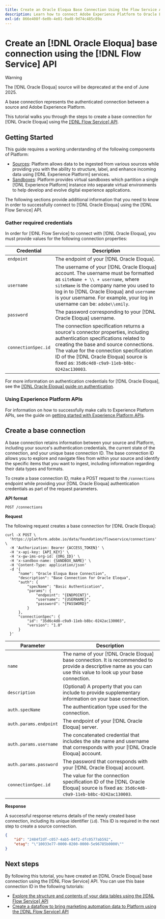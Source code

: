 ```yaml
---
title: Create an Oracle Eloqua Base Connection Using the Flow Service API
description: Learn how to connect Adobe Experience Platform to Oracle Eloqua using the Flow Service API.
exl-id: 866e408f-6e0b-4e81-9ad8-9d74c485c89a
---
```

# Create an [!DNL Oracle Eloqua] base connection using the [!DNL Flow Service] API

>[!WARNING]
>
>The [!DNL Oracle Eloqua] source will be deprecated at the end of June 2025.

A base connection represents the authenticated connection between a source and Adobe Experience Platform.

This tutorial walks you through the steps to create a base connection for [!DNL Oracle Eloqua] using the [[!DNL Flow Service] API](https://www.adobe.io/experience-platform-apis/references/flow-service/).

## Getting Started

This guide requires a working understanding of the following components of Platform:

* [Sources](../../../../home.md): Platform allows data to be ingested from various sources while providing you with the ability to structure, label, and enhance incoming data using [!DNL Experience Platform] services.
* [Sandboxes](../../../../../sandboxes/home.md): Platform provides virtual sandboxes which partition a single [!DNL Experience Platform] instance into separate virtual environments to help develop and evolve digital experience applications.

The following sections provide additional information that you need to know in order to successfully connect to [!DNL Oracle Eloqua] using the [!DNL Flow Service] API.

### Gather required credentials

In order for [!DNL Flow Service] to connect with [!DNL Oracle Eloqua], you must provide values for the following connection properties:

| Credential | Description |
| --- | --- |
| `endpoint` | The endpoint of your [!DNL Oracle Eloqua]. |
| `username` | The username of your [!DNL Oracle Eloqua] account. The username must be formatted as `siteName + \\ + username`, where `siteName` is the company name you used to log in to [!DNL Oracle Eloqua] and `username` is your username. For example, your log in username can be: `adobe\\emily`. |
| `password` | The password corresponding to your [!DNL Oracle Eloqua] username. |
| `connectionSpec.id` | The connection specification returns a source's connector properties, including authentication specifications related to creating the base and source connections. The value for the connection specification ID of the [!DNL Oracle Eloqua] source is fixed as: `35d6c4d8-c9a9-11eb-b8bc-0242ac130003`. |

For more information on authentication credentials for [!DNL Oracle Eloqua], see the [[!DNL Oracle Eloqua] guide on authentication](https://docs.oracle.com/en/cloud/saas/marketing/eloqua-rest-api/Authentication_Basic.html).

### Using Experience Platform APIs

For information on how to successfully make calls to Experience Platform APIs, see the guide on [getting started with Experience Platform APIs](../../../../../landing/api-guide.md).

## Create a base connection

A base connection retains information between your source and Platform, including your source's authentication credentials, the current state of the connection, and your unique base connection ID. The base connection ID allows you to explore and navigate files from within your source and identify the specific items that you want to ingest, including information regarding their data types and formats.

To create a base connection ID, make a POST request to the `/connections` endpoint while providing your [!DNL Oracle Eloqua] authentication credentials as part of the request parameters.

**API format**

```https
POST /connections
```

**Request**

The following request creates a base connection for [!DNL Oracle Eloqua]:

```shell
curl -X POST \
  'https://platform.adobe.io/data/foundation/flowservice/connections' \
  -H 'Authorization: Bearer {ACCESS_TOKEN}' \
  -H 'x-api-key: {API_KEY}' \
  -H 'x-gw-ims-org-id: {ORG_ID}' \
  -H 'x-sandbox-name: {SANDBOX_NAME}' \
  -H 'Content-Type: application/json'
  -d '{
      "name": "Oracle Eloqua Base Connection",
      "description": "Base Connection for Oracle Eloqua",
      "auth": {
          "specName": "Basic Authentication",
          "params": {
              "endpoint": "{ENDPOINT}",
              "username": "{USERNAME}",
              "password": "{PASSWORD}"
          }
      },
      "connectionSpec": {
          "id": "35d6c4d8-c9a9-11eb-b8bc-0242ac130003",
          "version": "1.0"
      }
  }'
```

| Parameter | Description |
| --- | --- |
| `name` | The name of your [!DNL Oracle Eloqua] base connection. It is recommended to provide a descriptive name as you can use this value to look up your base connection. |
| `description` | (Optional) A property that you can include to provide supplementary information on your base connection. |
| `auth.specName` | The authentication type used for the connection. |
| `auth.params.endpoint` | The endpoint of your [!DNL Oracle Eloqua] server.  |
| `auth.params.username` | The concatenated credential that includes the site name and username that corresponds with your [!DNL Oracle Eloqua] account. |
| `auth.params.password` | The password that corresponds with your [!DNL Oracle Eloqua] account. |
| `connectionSpec.id` | The value for the connection specification ID of the [!DNL Oracle Eloqua] source is fixed as: `35d6c4d8-c9a9-11eb-b8bc-0242ac130003`. |

**Response**

A successful response returns details of the newly created base connection, including its unique identifier (`id`). This ID is required in the next step to create a source connection.

```json
{
    "id": "2484f2df-c057-4ab5-84f2-dfc0577ab592",
    "etag": "\"10033e77-0000-0200-0000-5e96785b0000\""
}
```

## Next steps

By following this tutorial, you have created an [!DNL Oracle Eloqua] base connection using the [!DNL Flow Service] API. You can use this base connection ID in the following tutorials:

* [Explore the structure and contents of your data tables using the [!DNL Flow Service] API](../../explore/tabular.md)
* [Create a dataflow to bring marketing automation data to Platform using the [!DNL Flow Service] API](../../collect/marketing-automation.md)
